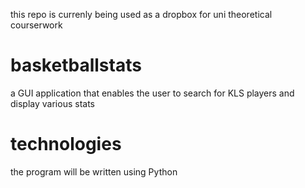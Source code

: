 this repo is currenly being used as a dropbox for uni theoretical courserwork

# basketballstats
a GUI application that enables the user to search for KLS players and display various stats
# technologies
the program will be written using Python
